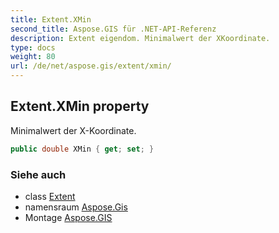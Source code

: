 ```yaml
---
title: Extent.XMin
second_title: Aspose.GIS für .NET-API-Referenz
description: Extent eigendom. Minimalwert der XKoordinate.
type: docs
weight: 80
url: /de/net/aspose.gis/extent/xmin/
---
```

## Extent.XMin property

Minimalwert der X-Koordinate.

```csharp
public double XMin { get; set; }
```

### Siehe auch

* class [Extent](../)
* namensraum [Aspose.Gis](../../extent/)
* Montage [Aspose.GIS](../../../)


